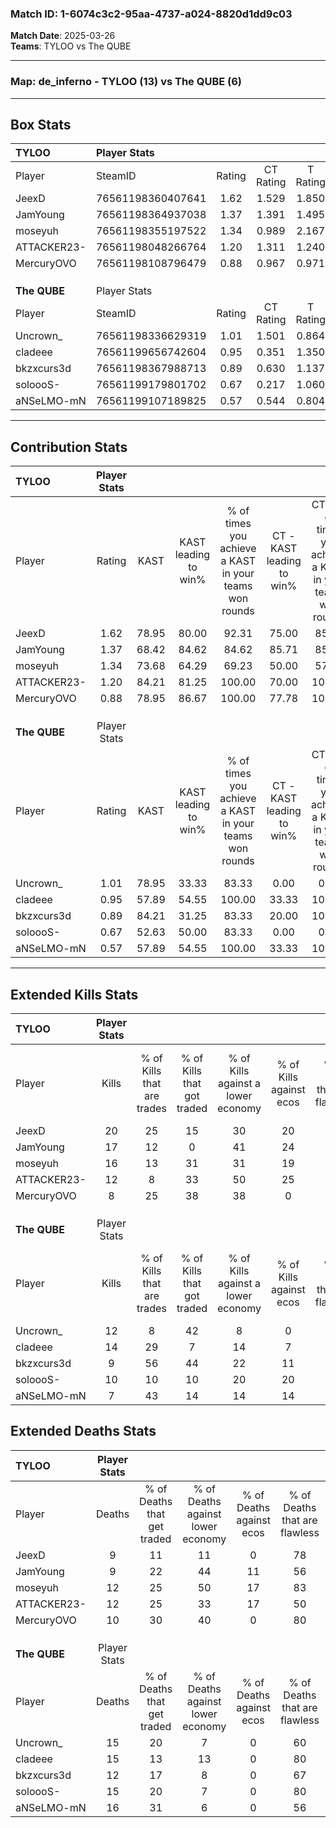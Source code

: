 ### Match ID: 1-6074c3c2-95aa-4737-a024-8820d1dd9c03  
**Match Date**: 2025-03-26  
**Teams**: TYLOO vs The QUBE  

---  

### **Map**: de_inferno - TYLOO (13) vs The QUBE (6)  
---  

## Box Stats  

| **TYLOO**    | Player Stats      |        |           |          |       |      |       |         |        |      |     |
| :- | :- | :-: | :-: | :-: | :-: | :-: | :-: | :-: | :-: | :-: | :-: |
| Player       | SteamID           | Rating | CT Rating | T Rating | KAST  | ADR  | Kills | Assists | Deaths | K/D  | HS% |
| JeexD        | 76561198360407641 |  1.62  |   1.529   |  1.850   | 78.95 | 93.7 |  20   |    4    |   9    | 2.22 | 20  |
| JamYoung     | 76561198364937038 |  1.37  |   1.391   |  1.495   | 68.42 | 83.6 |  17   |    4    |   9    | 1.89 | 64  |
| moseyuh      | 76561198355197522 |  1.34  |   0.989   |  2.167   | 73.68 | 99.1 |  16   |    6    |   12   | 1.33 | 50  |
| ATTACKER23-  | 76561198048266764 |  1.20  |   1.311   |  1.240   | 84.21 | 86.4 |  12   |    7    |   12   | 1.00 | 50  |
| MercuryOVO   | 76561198108796479 |  0.88  |   0.967   |  0.971   | 78.95 | 47.3 |   8   |    2    |   10   | 0.80 | 50  |
|              |                   |        |           |          |       |      |       |         |        |      |     |
|              |                   |        |           |          |       |      |       |         |        |      |     |
|              |                   |        |           |          |       |      |       |         |        |      |     |
| **The QUBE** | Player Stats      |        |           |          |       |      |       |         |        |      |     |
| Player       | SteamID           | Rating | CT Rating | T Rating | KAST  | ADR  | Kills | Assists | Deaths | K/D  | HS% |
| Uncrown_     | 76561198336629319 |  1.01  |   1.501   |  0.864   | 78.95 | 71.6 |  12   |    4    |   15   | 0.80 | 58  |
| cladeee      | 76561199656742604 |  0.95  |   0.351   |  1.350   | 57.89 | 76.1 |  14   |    1    |   15   | 0.93 | 57  |
| bkzxcurs3d   | 76561198367988713 |  0.89  |   0.630   |  1.137   | 84.21 | 42.0 |   9   |    2    |   12   | 0.75 | 44  |
| soloooS-     | 76561199179801702 |  0.67  |   0.217   |  1.060   | 52.63 | 58.0 |  10   |    0    |   15   | 0.67 | 80  |
| aNSeLMO-mN   | 76561199107189825 |  0.57  |   0.544   |  0.804   | 57.89 | 62.0 |   7   |    3    |   16   | 0.44 | 85  |
---  

## Contribution Stats  

| **TYLOO**    | Player Stats |       |                      |                                                        |                           |                                                             |                          |                                                            |
| :- | :-: | :-: | :-: | :-: | :-: | :-: | :-: | :-: |
| Player       |    Rating    | KAST  | KAST leading to win% | % of times you achieve a KAST in your teams won rounds | CT - KAST leading to win% | CT - % of times you achieve a KAST in your teams won rounds | T - KAST leading to win% | T - % of times you achieve a KAST in your teams won rounds |
| JeexD        |     1.62     | 78.95 |        80.00         |                         92.31                          |           75.00           |                            85.71                            |          85.71           |                           100.00                           |
| JamYoung     |     1.37     | 68.42 |        84.62         |                         84.62                          |           85.71           |                            85.71                            |          83.33           |                           83.33                            |
| moseyuh      |     1.34     | 73.68 |        64.29         |                         69.23                          |           50.00           |                            57.14                            |          83.33           |                           83.33                            |
| ATTACKER23-  |     1.20     | 84.21 |        81.25         |                         100.00                         |           70.00           |                           100.00                            |          100.00          |                           100.00                           |
| MercuryOVO   |     0.88     | 78.95 |        86.67         |                         100.00                         |           77.78           |                           100.00                            |          100.00          |                           100.00                           |
|              |              |       |                      |                                                        |                           |                                                             |                          |                                                            |
|              |              |       |                      |                                                        |                           |                                                             |                          |                                                            |
|              |              |       |                      |                                                        |                           |                                                             |                          |                                                            |
| **The QUBE** | Player Stats |       |                      |                                                        |                           |                                                             |                          |                                                            |
| Player       |    Rating    | KAST  | KAST leading to win% | % of times you achieve a KAST in your teams won rounds | CT - KAST leading to win% | CT - % of times you achieve a KAST in your teams won rounds | T - KAST leading to win% | T - % of times you achieve a KAST in your teams won rounds |
| Uncrown_     |     1.01     | 78.95 |        33.33         |                         83.33                          |           0.00            |                            0.00                             |          55.56           |                           100.00                           |
| cladeee      |     0.95     | 57.89 |        54.55         |                         100.00                         |           33.33           |                           100.00                            |          62.50           |                           100.00                           |
| bkzxcurs3d   |     0.89     | 84.21 |        31.25         |                         83.33                          |           20.00           |                           100.00                            |          36.36           |                           80.00                            |
| soloooS-     |     0.67     | 52.63 |        50.00         |                         83.33                          |           0.00            |                            0.00                             |          71.43           |                           100.00                           |
| aNSeLMO-mN   |     0.57     | 57.89 |        54.55         |                         100.00                         |           33.33           |                           100.00                            |          62.50           |                           100.00                           |
---  

## Extended Kills Stats  

| **TYLOO**    | Player Stats |                            |                            |                                    |                         |                              |                                 |                                       |                    |           |
| :- | :-: | :-: | :-: | :-: | :-: | :-: | :-: | :-: | :-: | :-: |
| Player       |    Kills     | % of Kills that are trades | % of Kills that got traded | % of Kills against a lower economy | % of Kills against ecos | % of Kills that are flawless | % of Kills that are close duels | % of Kills that are assisted by flash | Pistol Round Kills | AWP Kills |
| JeexD        |      20      |             25             |             15             |                 30                 |           20            |              85              |                0                |                   0                   |         2          |     7     |
| JamYoung     |      17      |             12             |             0              |                 41                 |           24            |              71              |                0                |                   0                   |         3          |     0     |
| moseyuh      |      16      |             13             |             31             |                 31                 |           19            |              56              |                6                |                   6                   |         3          |     0     |
| ATTACKER23-  |      12      |             8              |             33             |                 50                 |           25            |              50              |                8                |                   0                   |         1          |     0     |
| MercuryOVO   |      8       |             25             |             38             |                 38                 |            0            |              63              |               13                |                  25                   |         1          |     0     |
|              |              |                            |                            |                                    |                         |                              |                                 |                                       |                    |           |
|              |              |                            |                            |                                    |                         |                              |                                 |                                       |                    |           |
|              |              |                            |                            |                                    |                         |                              |                                 |                                       |                    |           |
| **The QUBE** | Player Stats |                            |                            |                                    |                         |                              |                                 |                                       |                    |           |
| Player       |    Kills     | % of Kills that are trades | % of Kills that got traded | % of Kills against a lower economy | % of Kills against ecos | % of Kills that are flawless | % of Kills that are close duels | % of Kills that are assisted by flash | Pistol Round Kills | AWP Kills |
| Uncrown_     |      12      |             8              |             42             |                 8                  |            0            |              58              |                0                |                   0                   |         1          |     1     |
| cladeee      |      14      |             29             |             7              |                 14                 |            7            |              71              |                7                |                   0                   |         1          |     1     |
| bkzxcurs3d   |      9       |             56             |             44             |                 22                 |           11            |              89              |                0                |                   0                   |         0          |     3     |
| soloooS-     |      10      |             10             |             10             |                 20                 |           20            |              70              |                0                |                  10                   |         3          |     0     |
| aNSeLMO-mN   |      7       |             43             |             14             |                 14                 |           14            |              57              |                0                |                   0                   |         0          |     0     |
## Extended Deaths Stats  

| **TYLOO**    | Player Stats |                             |                                   |                          |                               |                            |                           |               |
| :- | :-: | :-: | :-: | :-: | :-: | :-: | :-: | :-: |
| Player       |    Deaths    | % of Deaths that get traded | % of Deaths against lower economy | % of Deaths against ecos | % of Deaths that are flawless | % of Deaths that are close | % of Deaths while blinded | Deaths to AWP |
| JeexD        |      9       |             11              |                11                 |            0             |              78               |             0              |             0             |       1       |
| JamYoung     |      9       |             22              |                44                 |            11            |              56               |             0              |             0             |       1       |
| moseyuh      |      12      |             25              |                50                 |            17            |              83               |             0              |             8             |       1       |
| ATTACKER23-  |      12      |             25              |                33                 |            17            |              50               |             8              |             0             |       0       |
| MercuryOVO   |      10      |             30              |                40                 |            0             |              80               |             0              |             0             |       2       |
|              |              |                             |                                   |                          |                               |                            |                           |               |
|              |              |                             |                                   |                          |                               |                            |                           |               |
|              |              |                             |                                   |                          |                               |                            |                           |               |
| **The QUBE** | Player Stats |                             |                                   |                          |                               |                            |                           |               |
| Player       |    Deaths    | % of Deaths that get traded | % of Deaths against lower economy | % of Deaths against ecos | % of Deaths that are flawless | % of Deaths that are close | % of Deaths while blinded | Deaths to AWP |
| Uncrown_     |      15      |             20              |                 7                 |            0             |              60               |             0              |             7             |       1       |
| cladeee      |      15      |             13              |                13                 |            0             |              80               |             7              |             0             |       1       |
| bkzxcurs3d   |      12      |             17              |                 8                 |            0             |              67               |             0              |             0             |       2       |
| soloooS-     |      15      |             20              |                 7                 |            0             |              80               |             0              |             0             |       2       |
| aNSeLMO-mN   |      16      |             31              |                 6                 |            0             |              56               |             13             |            13             |       1       |
